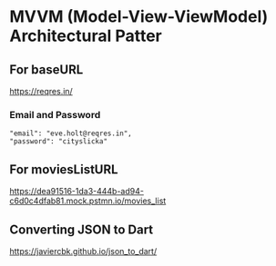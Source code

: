 # MVVM (Model-View-ViewModel) Architectural Patter

## For baseURL

https://reqres.in/

### Email and Password
    "email": "eve.holt@reqres.in",
    "password": "cityslicka"

## For moviesListURL

https://dea91516-1da3-444b-ad94-c6d0c4dfab81.mock.pstmn.io/movies_list

## Converting JSON to Dart

https://javiercbk.github.io/json_to_dart/
